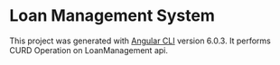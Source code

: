 # Loan Management System

This project was generated with [Angular CLI](https://github.com/angular/angular-cli) version 6.0.3. It performs CURD Operation on LoanManagement api.

